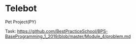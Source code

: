 # Telebot
Pet Project(PY)

Task:
https://github.com/BestPracticeSchool/BPS-BaseProgramming_1_2019/blob/master/Module_4/problem.md

